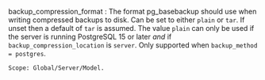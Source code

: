 backup_compression_format
:   The format pg_basebackup should use when writing compressed backups to
    disk. Can be set to either `plain` or `tar`. If unset then a default of
    `tar` is assumed. The value `plain` can only be used if the server is
    running PostgreSQL 15 or later *and* if `backup_compression_location` is
    `server`. Only supported when `backup_method = postgres`.

    Scope: Global/Server/Model.
